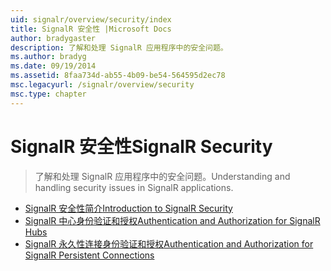```yaml
---
uid: signalr/overview/security/index
title: SignalR 安全性 |Microsoft Docs
author: bradygaster
description: 了解和处理 SignalR 应用程序中的安全问题。
ms.author: bradyg
ms.date: 09/19/2014
ms.assetid: 8faa734d-ab55-4b09-be54-564595d2ec78
msc.legacyurl: /signalr/overview/security
msc.type: chapter
---
```

<a name="signalr-security"></a><span data-ttu-id="036b4-103">SignalR 安全性</span><span class="sxs-lookup"><span data-stu-id="036b4-103">SignalR Security</span></span>
====================
> <span data-ttu-id="036b4-104">了解和处理 SignalR 应用程序中的安全问题。</span><span class="sxs-lookup"><span data-stu-id="036b4-104">Understanding and handling security issues in SignalR applications.</span></span>


- [<span data-ttu-id="036b4-105">SignalR 安全性简介</span><span class="sxs-lookup"><span data-stu-id="036b4-105">Introduction to SignalR Security</span></span>](introduction-to-security.md)
- [<span data-ttu-id="036b4-106">SignalR 中心身份验证和授权</span><span class="sxs-lookup"><span data-stu-id="036b4-106">Authentication and Authorization for SignalR Hubs</span></span>](hub-authorization.md)
- [<span data-ttu-id="036b4-107">SignalR 永久性连接身份验证和授权</span><span class="sxs-lookup"><span data-stu-id="036b4-107">Authentication and Authorization for SignalR Persistent Connections</span></span>](persistent-connection-authorization.md)
